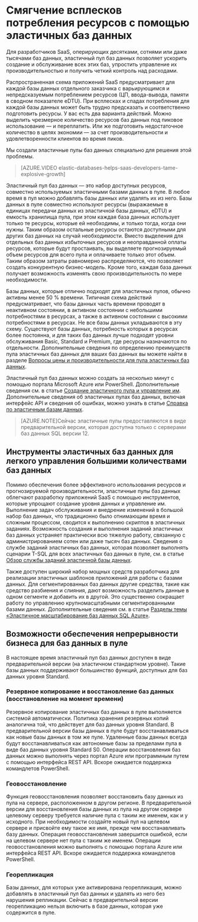 <properties 
	pageTitle="Смягчение всплесков потребления ресурсов с помощью эластичных баз данных" 
	description="Эластичный пул баз данных Azure SQL — это набор доступных ресурсов, совместно используемых группой эластичных баз данных." 
	services="sql-database" 
	documentationCenter="" 
	authors="stevestein" 
	manager="jeffreyg" 
	editor=""/>

<tags 
	ms.service="sql-database"
	ms.devlang="NA"
	ms.date="06/25/2015" 
	ms.author="sstein" 
	ms.workload="data-management" 
	ms.topic="article" 
	ms.tgt_pltfrm="NA"/>


# Смягчение всплесков потребления ресурсов с помощью эластичных баз данных

Для разработчиков SaaS, оперирующих десятками, сотнями или даже тысячами баз данных, эластичный пул баз данных позволяет ускорить создание и обслуживание всех этих баз, упростить управление их производительностью и получить четкий контроль над расходами.

Распространенная схема приложений SaaS предусматривает для каждой базы данных отдельного заказчика с варьирующимся и непредсказуемым потреблением ресурсов (ЦП, ввода-вывода, памяти в сводном показателе eDTU). При всплесках и спадах потребления для каждой базы данных может быть трудно предсказать и соответственно подготовить ресурсы. У вас есть два варианта действий. Можно выделить чрезмерное количество ресурсов баз данных под пиковое использование — и переплатить. Или же подготовить недостаточное количество в целях экономии — за счет производительности и удовлетворенности клиентов во время пиков.

Мы создали эластичные пулы баз данных специально для решения этой проблемы.

> [AZURE.VIDEO elastic-databases-helps-saas-developers-tame-explosive-growth]

Эластичный пул баз данных — это набор доступных ресурсов, совместно используемых эластичными базами данных в пуле. В любое время в пул можно добавлять базы данных или удалять их из него. Базы данных в пуле совместно используют ресурсы (выражаемые в единицах передачи данных из эластичной базы данных, eDTU) и емкость хранилища пула, при этом каждая база данных использует только те ресурсы, которые ей необходимы, и только тогда, когда они нужны. Таким образом остальные ресурсы остаются доступными для других баз данных на случай необходимости. Вместо выделения для отдельных баз данных избыточных ресурсов и неоправданной оплаты ресурсов, которые будут простаивать, вы выделяете прогнозируемый объем ресурсов для всего пула и оплачиваете только этот объем. Таким образом затраты равномерно распределяются, что позволяет создать конкурентную бизнес-модель. Кроме того, каждая база данных получает возможность изменять свою производительность по мере необходимости.

Базы данных, которые отлично подходят для эластичных пулов, обычно активны менее 50 % времени. Типичная схема действий предусматривает, что базы данных часть времени проводят в неактивном состоянии, в активном состоянии с небольшими потребностями в ресурсах, а также в активном состоянии с высокими потребностями в ресурсах. Не все базы данных укладываются в эту схему. Существуют базы данных, потребность которых в ресурсах более постоянна, и для таких баз данных лучше подходят уровни обслуживания Basic, Standard и Premium, где ресурсы назначаются по отдельности. Дополнительные сведения по определению преимуществ пула эластичных баз данных для ваших баз данных вы можете найти в разделе [Вопросы цены и производительности для пула эластичных баз данных](sql-database-elastic-pool-guidance.md).

Эластичный пул баз данных можно создать за несколько минут с помощью портала Microsoft Azure или PowerShell. Дополнительные сведения см. в статье [Создание эластичного пула и управление им](sql-database-elastic-pool-portal.md). Дополнительные сведения об эластичных пулах баз данных, включая интерфейс API и сведения об ошибках, можно узнать в статье [Справка по эластичным базам данных](sql-database-elastic-pool-reference.md).


> [AZURE.NOTE]Сейчас эластичные пулы предоставляются в виде предварительной версии, которая доступна только с серверами баз данных SQL версии 12.

## Инструменты эластичных баз данных для легкого управления большими количествами баз данных

Помимо обеспечения более эффективного использования ресурсов и прогнозируемой производительности, эластичные пулы баз данных облегчают разработку приложений SaaS с помощью инструментов, которые упрощают создание уровня данных и управление им. Выполнение задач обслуживания и внедрение изменений в большой набор баз данных, что традиционно было отнимающим время и сложным процессом, сводится к выполнению скриптов в эластичных заданиях. Возможность создания и выполнения заданий эластичных баз данных устраняет практически всю тяжелую работу, связанную с администрированием сотен или даже тысяч баз данных. Сведения о службе заданий эластичных баз данных, которая позволяет выполнять сценарии T-SQL для всех эластичных баз данных в пуле, см. в статье [Обзор службы заданий эластичной базы данных](sql-database-elastic-jobs-overview.md).

Также доступен широкий набор мощных средств разработчика для реализации эластичных шаблонов приложений для работы с базами данных. Для сегментированных баз данных другие средства, такие как средство разбиения и слияния, дают возможность разделить данные в одном сегменте и добавить их в другой. Это существенно сокращает работу по управлению крупномасштабными сегментированными базами данных. Дополнительные сведения см. в статье [Разделы темы «Эластичное масштабирование баз данных SQL Azure»](sql-database-elastic-scale-documentation-map.md).

## Возможности обеспечения непрерывности бизнеса для баз данных в пуле

В настоящее время эластичный пул баз данных доступен в виде предварительной версии (на эластичном стандартном уровне). Такие базы данных поддерживают большинство функций, доступных для баз данных уровня Standard.

### Резервное копирование и восстановление баз данных (восстановление на момент времени)

Резервное копирование эластичных баз данных в пуле выполняется системой автоматически. Политика хранения резервных копий аналогична той, что действует для баз данных уровня Standard. В предварительной версии базы данных в пуле будут восстанавливаться как новые базы данных в том же пуле. Удаленные базы данных всегда будут восстанавливаться как автономные базы за пределами пула в виде баз данных уровня Standard S0. Операции восстановления баз данных можно выполнять через портал Azure или программным путем с помощью интерфейса REST API. Вскоре ожидается поддержка командлетов PowerShell.

### Геовосстановление

Функция геовосстановления позволяет восстановить базу данных из пула на сервере, расположенном в другом регионе. В предварительной версии для восстановления базы данных из пула на другом сервере целевому серверу требуется наличие пула с таким же именем, как и у исходного. При необходимости создайте новый пул на целевом сервере и присвойте ему такое же имя, прежде чем восстанавливать базу данных. Операция геовосстановления завершится ошибкой, если на целевом сервере нет пула с таким же именем. Операции геовосстановления можно выполнять с помощью портала Azure или интерфейса REST API. Вскоре ожидается поддержка командлетов PowerShell.


### Георепликация

Базы данных, для которых уже активирована георепликация, можно добавлять в эластичный пул баз данных и удалять из него без нарушения репликации. Сейчас в предварительной версии георепликацию нельзя включить в базе данных, которая уже содержится в пуле.



 

<!---HONumber=July15_HO5-->